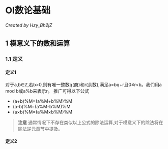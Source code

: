 # **OI数论基础**
###### Created by Hzy_Bh2jZ
## 1 **模意义下的数和运算**
### 1.1 **定义**
#### **定义1**
对于a,b∈ℤ,若b>0,则有唯一整数q(商)和r(余数),满足a=bq+r且0≤r<b。我们用a mod b或a%b来表示r。
推广可得以下公式
* (a+b)%M=(a%M+b%M)%M
* (a-b)%M=(a%M-b%M)%M
* (a×b)%M=(a%M×b%M)%M
> **注意** 通常情况下不存在类似以上公式的除法运算,对于模意义下的除法将在除法逆元章节中提及。

#### **定义2**
